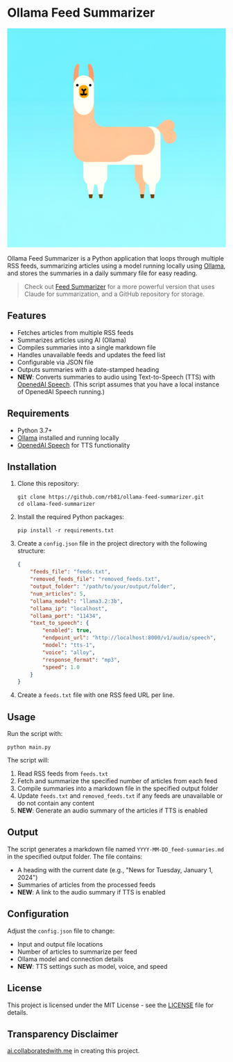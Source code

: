 # Ollama Feed Summarizer

![Feed Summarizer](/header.png)

Ollama Feed Summarizer is a Python application that loops through multiple RSS feeds, summarizing articles using a model running locally using [Ollama](https://github.com/ollama/ollama), and stores the summaries in a daily summary file for easy reading.

> Check out [Feed Summarizer](https://github.com/rb81/feed-summarizer) for a more powerful version that uses Claude for summarization, and a GitHub repository for storage.

## Features

- Fetches articles from multiple RSS feeds
- Summarizes articles using AI (Ollama)
- Compiles summaries into a single markdown file
- Handles unavailable feeds and updates the feed list
- Configurable via JSON file
- Outputs summaries with a date-stamped heading
- **NEW**: Converts summaries to audio using Text-to-Speech (TTS) with [OpenedAI Speech](https://github.com/matatonic/openedai-speech.git). (This script assumes that you have a local instance of OpenedAI Speech running.)

## Requirements

- Python 3.7+
- [Ollama](https://ollama.com/) installed and running locally
- [OpenedAI Speech](https://github.com/matatonic/openedai-speech.git) for TTS functionality

## Installation

1. Clone this repository:
   ```
   git clone https://github.com/rb81/ollama-feed-summarizer.git
   cd ollama-feed-summarizer
   ```

2. Install the required Python packages:
   ```
   pip install -r requirements.txt
   ```

3. Create a `config.json` file in the project directory with the following structure:
   ```json
   {
       "feeds_file": "feeds.txt",
       "removed_feeds_file": "removed_feeds.txt",
       "output_folder": "/path/to/your/output/folder",
       "num_articles": 5,
       "ollama_model": "llama3.2:3b",
       "ollama_ip": "localhost",
       "ollama_port": "11434",
       "text_to_speech": {
           "enabled": true,
           "endpoint_url": "http://localhost:8000/v1/audio/speech",
           "model": "tts-1",
           "voice": "alloy",
           "response_format": "mp3",
           "speed": 1.0
       }
   }
   ```

4. Create a `feeds.txt` file with one RSS feed URL per line.

## Usage

Run the script with:

```
python main.py
```

The script will:

1. Read RSS feeds from `feeds.txt`
2. Fetch and summarize the specified number of articles from each feed
3. Compile summaries into a markdown file in the specified output folder
4. Update `feeds.txt` and `removed_feeds.txt` if any feeds are unavailable or do not contain any content
5. **NEW**: Generate an audio summary of the articles if TTS is enabled

## Output

The script generates a markdown file named `YYYY-MM-DD_feed-summaries.md` in the specified output folder. The file contains:

- A heading with the current date (e.g., "News for Tuesday, January 1, 2024")
- Summaries of articles from the processed feeds
- **NEW**: A link to the audio summary if TTS is enabled

## Configuration

Adjust the `config.json` file to change:

- Input and output file locations
- Number of articles to summarize per feed
- Ollama model and connection details
- **NEW**: TTS settings such as model, voice, and speed

## License

This project is licensed under the MIT License - see the [LICENSE](LICENSE) file for details.

## Transparency Disclaimer

[ai.collaboratedwith.me](https://ai.collaboratedwith.me) in creating this project.

